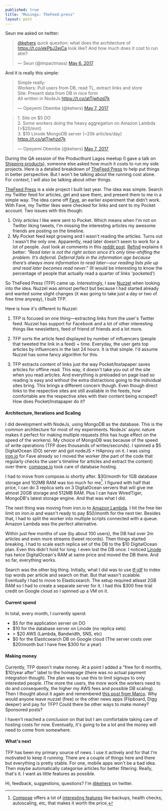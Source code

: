 ```yaml
---
published: true
title: "Musings: TheFeed.press"
layout: post
---
```


Seun me asked on twitter:

<blockquote class="twitter-tweet" data-lang="en"><p lang="en" dir="ltr"><a href="https://twitter.com/kehers">@kehers</a> quick question: what does the architecture of <a href="https://t.co/ekPbJ2ejCa">https://t.co/ekPbJ2ejCa</a> look like? And how much does it cost to run atm?</p>&mdash; Seun (@impactmass) <a href="https://twitter.com/impactmass/status/860997815014756352">May 6, 2017</a></blockquote>
<script async src="//platform.twitter.com/widgets.js" charset="utf-8"></script>

And it is really this simple:

<blockquote class="twitter-tweet" data-lang="en"><p lang="en" dir="ltr">Simple really:<br>Workers: Pull users from DB, read TL, extract links and store<br>Site: Present data from DB in nice form<br>All written in NodeJs <a href="https://t.co/atTjwhzd7k">https://t.co/atTjwhzd7k</a></p>&mdash; Opeyemi Obembe (@kehers) <a href="https://twitter.com/kehers/status/861011096995602434">May 7, 2017</a></blockquote>
<script async src="//platform.twitter.com/widgets.js" charset="utf-8"></script>

<blockquote class="twitter-tweet" data-lang="en"><p lang="en" dir="ltr">1. Site on $5 DO<br>2. Some workers doing the heavy aggregation on Amazon Lambda (&gt;$20/mnt)<br>3. $10 Linode MongoDB server (~20k articles/day) <a href="https://t.co/atTjwhzd7k">https://t.co/atTjwhzd7k</a></p>&mdash; Opeyemi Obembe (@kehers) <a href="https://twitter.com/kehers/status/861009284141895681">May 7, 2017</a></blockquote>
<script async src="//platform.twitter.com/widgets.js" charset="utf-8"></script>

During the QA session of the Producthunt Lagos meetup (I gave a talk on [Shipping products](https://docs.google.com/presentation/d/13mqostF1vDkBgOehCyNUHge2qKRbG9C76R2i_UbX_Oc)), someone else asked how much it costs to run my side projects. Here is a detailed breakdown of [TheFeed Press](http://thefeed.press/) to help put things in better perspective. But I won't be talking about the running cost alone. For context, I will also be talking about other things.

[TheFeed Press](http://thefeed.press/) is a side project I built last year. The idea was simple. Search my Twitter feed for articles, get and save them, and present them to me in a simple way. The idea came off [Fave](http://github.com/kehers/fave), an earlier experiment that didn't work. With Fave, my Twitter likes were checked for links and sent to my Pocket account. Two issues with this though:

1. Only articles I like were sent to Pocket. Which means when I'm not on Twitter liking tweets, I'm missing the interesting articles my awesome friends are posting on the timeline.
2. My Pocket feed kept growing and I wasn't reading the articles. Turns out I wasn't the only one. Apparently, read later doesn't seem to work for a lot of people. Just look at comments in this [reddit post](https://www.reddit.com/r/programming/comments/5wjhnp/mozilla_acquires_pocket_plans_to_opensource/). [Refind](http://refind.com) explains it better: *"Read later is not the right action since it’s only time-shifting the problem. It’s deferral. Deferral fails in the information age because there’s always more information to read later—our reading lists pile up and read later becomes read never."* (It would be interesting to know the percentage of people that actually read a quarter of links 'pocketed')

So TheFeed Press (TFP) came up. Interestingly, I saw [Nuzzel](http://nuzzel.com/) when looking into the idea. Nuzzel was almost perfect but because I had started already and wanted some slight changes (it was going to take just a day or two of free time anyway), I built TFP.

Here is how it's different to Nuzzel:

1. TFP is focused on one thing—extracting links from the user's Twitter feed. Nuzzel has support for Facebook and a lot of other interesting things like newsletters, feed of friend of friends and a lot more.

2. TFP sorts the article feed displayed by number of influencers (people that tweeted the link in a feed) + time. Everyday, the user gets top articles by influencers in the last 24 hours. It is that simple. I'd assume Nuzzel has some fancy algorithm for this.

3. TFP extracts content of links just the way Pocket/Instapaper saves articles for offline read. This way, it doesn't take you out of the site when you read articles. And everything is preloaded on page load so reading is easy and without the extra distractions going to the individual sites bring. This brings a different concern though. Even though direct links to the respective sites are still available in the feeds, how comfortable are the respective sites with their content being scraped? How does Pocket/Instapaper do it?

#### Architecture, Iterations and Scaling

I did development with NodeJs, using MongoDB as the database. This is the common architecture for most of my experiments. NodeJs' async nature makes it perfect for making multiple requests (this has huge effect on the speed of the workers). My choice of MongoDB was because of the speed of write operations (TFP does thousands of writes/seconds). I spinned a $5 DigitalOcean (DO) server and got nodeJS + HAproxy on it.  I was using [iron.io](http://iron.io/) for Fave already so I moved the worker (the part of the code that regularly checks the user's timeline for articles and extract the content) over there. [compose.io](http://compose.io) took care of database hosting.

I had to move from compose.io shortly after. $30/month for 1GB database storage and 102MB RAM was too much for me[^1]. I figured with half that price, I can do 3 replica sets on 3 DigitalOcean servers that will give me almost 20GB storage and 512MB RAM. Plus I can have WiredTiger, MongoDB's latest storage engine. And that was what I did.

The next thing was moving from iron.io to [Amazon Lambda](https://aws.amazon.com/lambda/). I hit the free tier limit on iron.io and wasn't ready to pay $50/month for the next tier. Besides that, I had to split the worker into multiple scripts connected with a queue. Amazon Lambda was the perfect alternative.

Within just few months of use (by about 100 users), the DB had over 2m articles and even more streams (tweet records). Then things started breaking. I had to scale each replica set of the DB to the $10 DigitalOcean plan. Even this didn't hold for long. I even lost the DB once. I noticed [Linode](http://linode.com/) has twice DigitalOcean's RAM at same price and moved the DB there. And so far, everything works.

Search was the other big thing. Initially, what I did was to use [tf-idf](https://en.wikipedia.org/wiki/Tf%E2%80%93idf) to index top words per article and search on that. But that wasn't scalable. Eventually I had to move to Elasticsearch. The setup required atleast 2GB RAM so I had to create a separate server for it. I had this $300 free trial credit on Google cloud so I spinned up a VM on it.

#### Current spend

In total, every month, I currently spend:

- $5 for the application server on DO
- $10 for the database server on Linode (no replica sets)
- &gt; $20 AWS (Lambda, Bandwidth, SNS, etc)
- $0 for the Elasticsearch DB on Google cloud (The server costs over $20/month but I have free $300 for a year)

#### Making money

Currently, TFP doesn't make money. At a point I added a "free for 6 months, $10/year after" label to the homepage (there was no actual payment integration though). The plan was to use this to limit signups to only interested people. (The more the users, the more work the workers need to do and consequently, the higher my AWS fees and possible DB scaling). Then I thought about it again and remembered [this post from Marco](https://marco.org/2015/10/13/pragmatic-pricing). Why would anyone leave nuzzel (free) or the other news apps (Flipboard, Digg deeper) and pay for TFP? Could there be other ways to make money? Sponsored posts?

I haven't reached a conclusion on that but I am comfortable taking care of hosting costs for now. Eventually, it's going to be a lot and the money will need to come from somewhere.

#### What's next

TFP has been my primary source of news. I use it actively and for that I'm motivated to keep it running. There are a couple of things here and there but everything is pretty stable. For one, mobile apps won't be a bad idea. Then maybe automatically categorise articles for better filtering. Really, that's it. I want as little features as possible.

Hi, feedback, suggestions, questions? I'm [@kehers](http://twitter.com/kehers) on twitter.

[^1]: [Compose](http://compose.io/) offers a lot of [interesting features](https://www.compose.com/pricing) like backups, health checks, autoscaling, etc, that makes it worth the price.
